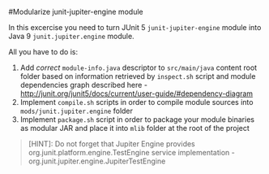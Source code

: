 #Modularize junit-jupiter-engine module

In this excercise you need to turn JUnit 5 `junit-jupiter-engine` module into Java 9 `junit.jupiter.engine` module.

All you have to do is: 
1. Add *correct* `module-info.java` descriptor to `src/main/java` content root folder 
based on information retrieved by `inspect.sh` script and module dependencies graph described here - http://junit.org/junit5/docs/current/user-guide/#dependency-diagram 
2. Implement `compile.sh` scripts in order to compile module sources into `mods/junit.jupiter.engine` folder
3. Implement `package.sh` script in order to package your module binaries as modular JAR and place it into `mlib` folder at the root of the project

> [HINT]: Do not forget that Jupiter Engine provides org.junit.platform.engine.TestEngine service implementation - 
org.junit.jupiter.engine.JupiterTestEngine